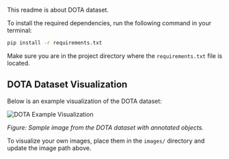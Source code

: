 This readme is about DOTA dataset.

To install the required dependencies, run the following command in your terminal:

```bash
pip install -r requirements.txt
```

Make sure you are in the project directory where the `requirements.txt` file is located.

## DOTA Dataset Visualization

Below is an example visualization of the DOTA dataset:

![DOTA Example Visualization](./images/dota_sample.png)

_Figure: Sample image from the DOTA dataset with annotated objects._

To visualize your own images, place them in the `images/` directory and update the image path above.
